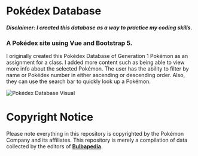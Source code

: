# Pokédex Database

**_Disclaimer: I created this database as a way to practice my coding skills._**

### A Pokédex site using Vue and Bootstrap 5.

I originally created this Pokédex Database of Generation 1 Pokémon as an assignment for a class. I added more content such as being able to view more info about the selected Pokémon. The user has the ability to filter by name or Pokédex number in either ascending or descending order. Also, they can use the search bar to quickly look up a Pokémon.

![Pokédex Database Visual](src/assets/pokedex.gif)

# Copyright Notice

Please note everything in this repository is copyrighted by the Pokémon Company and its affiliates. This repository is merely a compilation of data collected by the editors of **[Bulbapedia](https://bulbapedia.bulbagarden.net/wiki/Main_Page)**.
